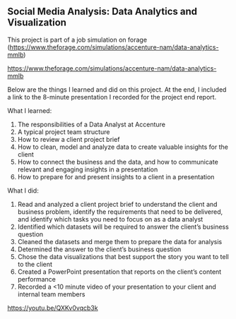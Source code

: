 ## Social Media Analysis: Data Analytics and Visualization 

This project is part of a job simulation on forage (https://www.theforage.com/simulations/accenture-nam/data-analytics-mmlb)


https://www.theforage.com/simulations/accenture-nam/data-analytics-mmlb

Below are the things I learned and did on this project. At the end, I included a link to the 8-minute presentation I recorded for the project end report. 

What I learned:
1. The responsibilities of a Data Analyst at Accenture
2. A typical project team structure
3. How to review a client project brief
4. How to clean, model and analyze data to create valuable insights for the client 
5. How to connect the business and the data, and how to communicate relevant and engaging insights in a presentation
6. How to prepare for and present insights to a client in a presentation 


What I did: 
1. Read and analyzed a client project brief to understand the client and business problem, identify the requirements that need to be delivered, and identify which tasks you need to focus on as a data analyst
2. Identified which datasets will be required to answer the client’s business question
3. Cleaned the datasets and merge them to prepare the data for analysis
4. Determined the answer to the client’s business question
5. Chose the data visualizations that best support the story you want to tell to the client
6. Created a PowerPoint presentation that reports on the client’s content performance
7. Recorded a <10 minute video of your presentation to your client and internal team members

https://youtu.be/QXKv0vqcb3k
